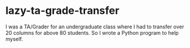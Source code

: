 # lazy-ta-grade-transfer
I was a TA/Grader for an undergraduate class where I had to transfer over 20 columns for above 80 students. So I wrote a Python program to help myself.
